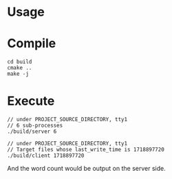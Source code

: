 # Usage

# Compile
```
cd build
cmake ..
make -j
```

# Execute

```
// under PROJECT_SOURCE_DIRECTORY, tty1
// 6 sub-processes
./build/server 6
```

```
// under PROJECT_SOURCE_DIRECTORY, tty1
// Target files whose last_write_time is 1718897720
./build/client 1718897720
```

And the word count would be output on the server side.
